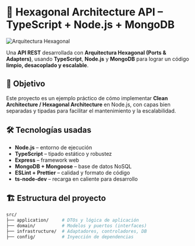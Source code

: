 # 🚀 Hexagonal Architecture API – TypeScript + Node.js + MongoDB

![Arquitectura Hexagonal](./assets/banner.png)

Una **API REST** desarrollada con **Arquitectura Hexagonal (Ports & Adapters)**, usando **TypeScript**, **Node.js** y **MongoDB** para lograr un código **limpio, desacoplado y escalable**.

## 🎯 Objetivo
Este proyecto es un ejemplo práctico de cómo implementar **Clean Architecture / Hexagonal Architecture** en Node.js, con capas bien separadas y tipadas para facilitar el mantenimiento y la escalabilidad.

## 🛠 Tecnologías usadas
- **Node.js** – entorno de ejecución
- **TypeScript** – tipado estático y robustez
- **Express** – framework web
- **MongoDB + Mongoose** – base de datos NoSQL
- **ESLint + Prettier** – calidad y formato de código
- **ts-node-dev** – recarga en caliente para desarrollo

## 🏗 Estructura del proyecto
```bash
src/
├── application/     # DTOs y lógica de aplicación
├── domain/          # Modelos y puertos (interfaces)
├── infrastructure/  # Adaptadores, controladores, DB
├── config/          # Inyección de dependencias

